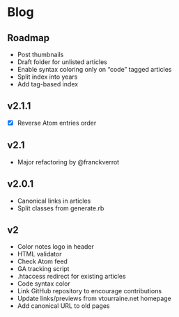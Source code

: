 # Blog

## Roadmap

- Post thumbnails
- Draft folder for unlisted articles
- Enable syntax coloring only on “code” tagged articles
- Split index into years
- Add tag-based index

## v2.1.1

- [x] Reverse Atom entries order


## v2.1

- Major refactoring by @franckverrot


## v2.0.1

- Canonical links in articles
- Split classes from generate.rb


## v2

- Color notes logo in header
- HTML validator
- Check Atom feed
- GA tracking script
- .htaccess redirect for existing articles
- Code syntax color
- Link GitHub repository to encourage contributions
- Update links/previews from vtourraine.net homepage
- Add canonical URL to old pages
